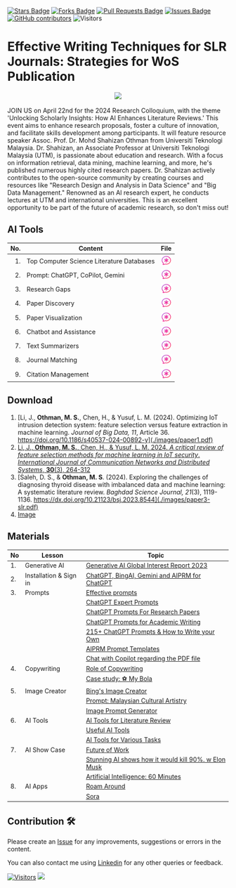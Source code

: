 <a href="https://github.com/drshahizan/SLR-FC/stargazers"><img src="https://img.shields.io/github/stars/drshahizan/SLR-FC" alt="Stars Badge"/></a>
<a href="https://github.com/drshahizan/SLR-FC/network/members"><img src="https://img.shields.io/github/forks/drshahizan/SLR-FC" alt="Forks Badge"/></a>
<a href="https://github.com/drshahizan/SLR-FC"><img src="https://img.shields.io/github/issues-pr/drshahizan/SLR-FC" alt="Pull Requests Badge"/></a>
<a href="https://github.com/drshahizan/SLR-FC/issues"><img src="https://img.shields.io/github/issues/drshahizan/SLR-FC" alt="Issues Badge"/></a>
<a href="https://github.com/drshahizan/SLR-FC/graphs/contributors"><img alt="GitHub contributors" src="https://img.shields.io/github/contributors/drshahizan/SLR-FC?color=2b9348"></a>
![Visitors](https://api.visitorbadge.io/api/visitors?path=https%3A%2F%2Fgithub.com%2Fdrshahizan%2FSLR-FC&labelColor=%23d9e3f0&countColor=%23697689&style=flat)

# Effective Writing Techniques for SLR Journals: Strategies for WoS Publication

<p align="center">
<img src="https://github.com/drshahizan/SLR-FC/blob/main/images/SLR%20mso.jpeg"  height="500" />
</p>

JOIN US on April 22nd for the 2024 Research Colloquium, with the theme 'Unlocking Scholarly Insights: How AI Enhances Literature Reviews.' This event aims to enhance research proposals, foster a culture of innovation, and facilitate skills development among participants. It will feature resource speaker Assoc. Prof. Dr. Mohd Shahizan Othman from Universiti Teknologi Malaysia.
Dr. Shahizan, an Associate Professor at Universiti Teknologi Malaysia (UTM), is passionate about education and research. With a focus on information retrieval, data mining, machine learning, and more, he's published numerous highly cited research papers. Dr. Shahizan actively contributes to the open-source community by creating courses and resources like "Research Design and Analysis in Data Science" and "Big Data Management." Renowned as an AI research expert, he conducts lectures at UTM and international universities.
This is an excellent opportunity to be part of the future of academic research, so don't miss out!

## AI Tools

| No. | Content                                             | File | 
|----: |----------------------------------------------------|------|
| 1.   | Top Computer Science Literature Databases | <a href="https://github.com/drshahizan/SLR-FC/blob/main/materials/d2-LR.md" ><img src="./images/brave-ai.png" width="24px" height="24px" ></a> |
| 2.   | Prompt: ChatGPT, CoPilot, Gemini | <a href="https://github.com/drshahizan/SLR-FC/blob/main/materials/d1-genai.md" ><img src="./images/brave-ai.png" width="24px" height="24px" ></a> |
| 3.   | Research Gaps | <a href="https://github.com/drshahizan/SLR-FC/blob/main/materials/d1-gaps.md" ><img src="./images/brave-ai.png" width="24px" height="24px" ></a> |
| 4.   | Paper Discovery | <a href="https://github.com/drshahizan/SLR-FC/blob/main/materials/d2-ELR.md" ><img src="./images/brave-ai.png" width="24px" height="24px" ></a> |
| 5.   | Paper Visualization | <a href="https://github.com/drshahizan/SLR-FC/blob/main/materials/s1-visualization.md" ><img src="./images/brave-ai.png" width="24px" height="24px" ></a> |
| 6.   | Chatbot and Assistance | <a href="https://github.com/drshahizan/SLR-FC/blob/main/materials/s1-chatbot.md" ><img src="./images/brave-ai.png" width="24px" height="24px" ></a> |
| 7.   | Text Summarizers | <a href="https://github.com/drshahizan/SLR-FC/blob/main/materials/s1-summarizers.md" ><img src="./images/brave-ai.png" width="24px" height="24px" ></a> |
| 8.   | Journal Matching | <a href="https://github.com/drshahizan/SLR-FC/blob/main/materials/d3.md" ><img src="./images/brave-ai.png" width="24px" height="24px" ></a> |
| 9.   | Citation Management | <a href="https://github.com/drshahizan/SLR-FC/blob/main/materials/s1-citation.md" ><img src="./images/brave-ai.png" width="24px" height="24px" ></a> |

## Download
1. [Li, J., **Othman, M. S.**, Chen, H., & Yusuf, L. M. (2024). Optimizing IoT intrusion detection system: feature selection versus feature extraction in machine learning. *Journal of Big Data, 11*, Article 36. https://doi.org/10.1186/s40537-024-00892-y](./images/paper1.pdf)
2. [Li, J., **Othman, M. S.**, Chen, H., & Yusuf, L. M. 2024. *A critical review of feature selection methods for machine learning in IoT security*. *International Journal of Communication Networks and Distributed Systems*, **30**(3), 264-312](./images/paper2-slr.pdf)
3. [Saleh, D. S., & **Othman, M. S**. (2024). Exploring the challenges of diagnosing thyroid disease with imbalanced data and machine learning: A systematic literature review. *Baghdad Science Journal, 21*(3), 1119-1136. https://dx.doi.org/10.21123/bsj.2023.8544](./images/paper3-slr.pdf)
4. [Image](./images/slr1img.png)
   
## Materials
| No | Lesson | Topic |
|--------|---------|---------|
| 1.| Generative AI|[Generative AI Global Interest Report 2023](https://www.electronicshub.org/generative-ai-global-interest-report-2023/)
| 2. | Installation & Sign in |[ChatGPT, BingAI, Gemini and AIPRM for ChatGPT](https://github.com/drshahizan/Generative-AI-Playground/blob/main/materials/signin.md)|
| 3. | Prompts | [Effective prompts](https://drshahizan.gitbook.io/copywriting-chatgpt/prompts/effective-prompts)|
|  |  | [ChatGPT Expert Prompts](https://github.com/drshahizan/Generative-AI-Playground/blob/main/materials/prompt.md)|
|  |  | [ChatGPT Prompts For Research Papers](https://github.com/drshahizan/Generative-AI-Playground/blob/main/materials/prompt_research.md)|
|  |  | [ChatGPT Prompts for Academic Writing](https://github.com/drshahizan/Generative-AI-Playground/blob/main/materials/prompt_academic.md)|
|  |  | [215+ ChatGPT Prompts & How to Write your Own](https://writesonic.com/blog/chatgpt-prompts)|
|  |  | [AIPRM Prompt Templates](https://drshahizan.gitbook.io/copywriting-chatgpt/prompts/aiprm-prompt-templates)|
|  |  | [Chat with Copilot regarding the PDF file](https://github.com/drshahizan/Generative-AI-Playground/blob/main/materials/copilot.md)|
| 4. | Copywriting| [Role of Copywriting](https://drshahizan.gitbook.io/copywriting-chatgpt/introduction-copywriting/role) |
|  | | [Case study: ⚽ My Bola](https://drshahizan.gitbook.io/copywriting-chatgpt/introduction-copywriting/case-study/copywriting) |
| 5. | Image Creator | [Bing's Image Creator](https://github.com/drshahizan/Generative-AI-Playground/blob/main/materials/bing_image.md) |
|  |  | [Prompt: Malaysian Cultural Artistry](https://github.com/drshahizan/Generative-AI-Playground/blob/main/materials/drawing.md) |
|  |  | [Image Prompt Generator](https://aivyx.com/bing-create-prompt-generator/) |
| 6. | AI Tools| [AI Tools for Literature Review](https://drshahizan.gitbook.io/ai-tools/) |
|  | | [Useful AI Tools](https://github.com/drshahizan/Generative-AI-Playground/blob/main/materials/aitools1.md) |
|||[AI Tools for Various Tasks](https://github.com/drshahizan/Generative-AI-Playground/blob/main/materials/aitools1.md)|
| 7. | AI Show Case | [Future of Work](https://github.com/drshahizan/Generative-AI-Playground/blob/main/images/Future%20of%20Work%20.pdf) |
|||[Stunning AI shows how it would kill 90%. w Elon Musk](https://youtu.be/J6Mdq3n6kgk?si=4G0k5-WNH55pBMhw)|
|||[Artificial Intelligence: 60 Minutes ](https://youtu.be/aZ5EsdnpLMI?si=3aEFdMyTnOWZTuCZ)|
| 8. | AI Apps| [Roam Around](https://www.roamaround.io/) |
|||[Sora](https://openai.com/sora)|

## Contribution 🛠️
Please create an [Issue](https://github.com/drshahizan/SLR-FC/issues) for any improvements, suggestions or errors in the content.

You can also contact me using [Linkedin](https://www.linkedin.com/in/drshahizan/) for any other queries or feedback.

[![Visitors](https://api.visitorbadge.io/api/visitors?path=https%3A%2F%2Fgithub.com%2Fdrshahizan&labelColor=%23697689&countColor=%23555555&style=plastic)](https://visitorbadge.io/status?path=https%3A%2F%2Fgithub.com%2Fdrshahizan)
![](https://hit.yhype.me/github/profile?user_id=81284918)



